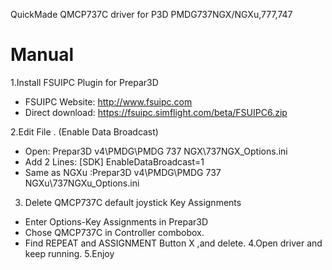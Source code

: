 QuickMade QMCP737C driver for P3D
PMDG737NGX/NGXu,777,747

# Manual

1.Install FSUIPC Plugin for Prepar3D
+ FSUIPC Website: http://www.fsuipc.com
+ Direct download: https://fsuipc.simflight.com/beta/FSUIPC6.zip

2.Edit File . (Enable Data Broadcast)
+ Open: Prepar3D v4\PMDG\PMDG 737 NGX\737NGX_Options.ini
+ Add 2 Lines:
[SDK]
EnableDataBroadcast=1
+ Same as NGXu :Prepar3D v4\PMDG\PMDG 737 NGXu\737NGXu_Options.ini
3. Delete QMCP737C default joystick Key Assignments 
+ Enter Options-Key Assignments in Prepar3D
+ Chose QMCP737C in Controller combobox.
+ Find REPEAT  and  ASSIGNMENT Button X ,and delete.
4.Open driver and keep running.
5.Enjoy